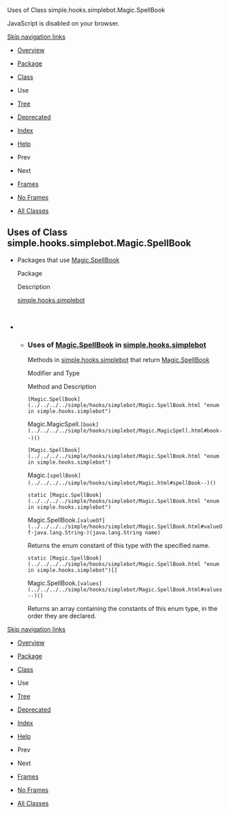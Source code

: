 Uses of Class simple.hooks.simplebot.Magic.SpellBook   <!-- try { if (location.href.indexOf('is-external=true') == -1) { parent.document.title="Uses of Class simple.hooks.simplebot.Magic.SpellBook"; } } catch(err) { } //-->

JavaScript is disabled on your browser.

[Skip navigation links](#skip.navbar.top "Skip navigation links")

*   [Overview](../../../../overview-summary.html)
*   [Package](../package-summary.html)
*   [Class](../../../../simple/hooks/simplebot/Magic.SpellBook.html "enum in simple.hooks.simplebot")
*   Use
*   [Tree](../package-tree.html)
*   [Deprecated](../../../../deprecated-list.html)
*   [Index](../../../../index-files/index-1.html)
*   [Help](../../../../help-doc.html)

*   Prev
*   Next

*   [Frames](../../../../index.html?simple/hooks/simplebot/class-use/Magic.SpellBook.html)
*   [No Frames](Magic.SpellBook.html)

*   [All Classes](../../../../allclasses-noframe.html)

<!-- allClassesLink = document.getElementById("allclasses\_navbar\_top"); if(window==top) { allClassesLink.style.display = "block"; } else { allClassesLink.style.display = "none"; } //-->

Uses of Class  
simple.hooks.simplebot.Magic.SpellBook
------------------------------------------------------

*   Packages that use [Magic.SpellBook](../../../../simple/hooks/simplebot/Magic.SpellBook.html "enum in simple.hooks.simplebot") 
    
    Package
    
    Description
    
    [simple.hooks.simplebot](#simple.hooks.simplebot)
    
     
    
*   *   ### Uses of [Magic.SpellBook](../../../../simple/hooks/simplebot/Magic.SpellBook.html "enum in simple.hooks.simplebot") in [simple.hooks.simplebot](../../../../simple/hooks/simplebot/package-summary.html)
        
        Methods in [simple.hooks.simplebot](../../../../simple/hooks/simplebot/package-summary.html) that return [Magic.SpellBook](../../../../simple/hooks/simplebot/Magic.SpellBook.html "enum in simple.hooks.simplebot") 
        
        Modifier and Type
        
        Method and Description
        
        `[Magic.SpellBook](../../../../simple/hooks/simplebot/Magic.SpellBook.html "enum in simple.hooks.simplebot")`
        
        Magic.MagicSpell.`[book](../../../../simple/hooks/simplebot/Magic.MagicSpell.html#book--)()` 
        
        `[Magic.SpellBook](../../../../simple/hooks/simplebot/Magic.SpellBook.html "enum in simple.hooks.simplebot")`
        
        Magic.`[spellBook](../../../../simple/hooks/simplebot/Magic.html#spellBook--)()` 
        
        `static [Magic.SpellBook](../../../../simple/hooks/simplebot/Magic.SpellBook.html "enum in simple.hooks.simplebot")`
        
        Magic.SpellBook.`[valueOf](../../../../simple/hooks/simplebot/Magic.SpellBook.html#valueOf-java.lang.String-)(java.lang.String name)`
        
        Returns the enum constant of this type with the specified name.
        
        `static [Magic.SpellBook](../../../../simple/hooks/simplebot/Magic.SpellBook.html "enum in simple.hooks.simplebot")[]`
        
        Magic.SpellBook.`[values](../../../../simple/hooks/simplebot/Magic.SpellBook.html#values--)()`
        
        Returns an array containing the constants of this enum type, in the order they are declared.
        

[Skip navigation links](#skip.navbar.bottom "Skip navigation links")

*   [Overview](../../../../overview-summary.html)
*   [Package](../package-summary.html)
*   [Class](../../../../simple/hooks/simplebot/Magic.SpellBook.html "enum in simple.hooks.simplebot")
*   Use
*   [Tree](../package-tree.html)
*   [Deprecated](../../../../deprecated-list.html)
*   [Index](../../../../index-files/index-1.html)
*   [Help](../../../../help-doc.html)

*   Prev
*   Next

*   [Frames](../../../../index.html?simple/hooks/simplebot/class-use/Magic.SpellBook.html)
*   [No Frames](Magic.SpellBook.html)

*   [All Classes](../../../../allclasses-noframe.html)

<!-- allClassesLink = document.getElementById("allclasses\_navbar\_bottom"); if(window==top) { allClassesLink.style.display = "block"; } else { allClassesLink.style.display = "none"; } //-->